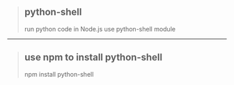>## python-shell
>   run python code in Node.js use python-shell module
-------------
>## use npm to install python-shell
>    npm install python-shell

